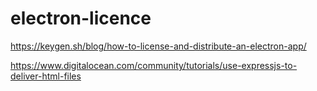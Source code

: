 # electron-licence

https://keygen.sh/blog/how-to-license-and-distribute-an-electron-app/


https://www.digitalocean.com/community/tutorials/use-expressjs-to-deliver-html-files
